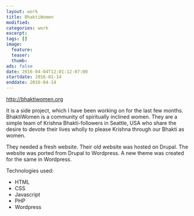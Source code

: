 ```yaml
---
layout: work
title: BhaktiWomen
modified:
categories: work
excerpt:
tags: []
image:
  feature:
  teaser:
  thumb:
ads: false
date: 2016-04-04T12:01:12-07:00
startdate: 2016-01-14
enddate: 2016-04-14
---
```


<http://bhaktiwomen.org>

It is a side project, which I have been working on for the last few months. BhaktiWomen is a community of spiritually inclined women. They are a simple team of Krishna Bhakti-followers in Seattle, USA who share the desire to devote their lives wholly to please Krishna through our Bhakti as women.

They needed a fresh website. Their old website was hosted on Drupal. The website was ported from Drupal to Wordpress. A new theme was created for the same in Wordpress.

Technologies used:

- HTML
- CSS
- Javascript
- PHP
- Wordpress

